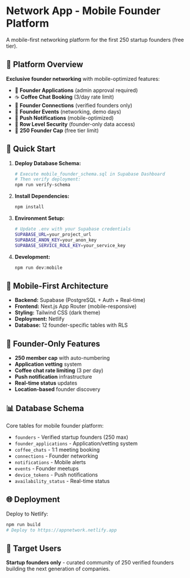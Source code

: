 # Network App - Mobile Founder Platform

A mobile-first networking platform for the first 250 startup founders (free tier).

## 🎯 Platform Overview

**Exclusive founder networking** with mobile-optimized features:
- 📝 **Founder Applications** (admin approval required)
- ☕ **Coffee Chat Booking** (3/day rate limit)
- 🤝 **Founder Connections** (verified founders only)
- 📅 **Founder Events** (networking, demo days)
- 📱 **Push Notifications** (mobile-optimized)
- 🔐 **Row Level Security** (founder-only data access)
- 🔢 **250 Founder Cap** (free tier limit)

## 🚀 Quick Start

1. **Deploy Database Schema:**
   ```bash
   # Execute mobile_founder_schema.sql in Supabase Dashboard
   # Then verify deployment:
   npm run verify-schema
   ```

2. **Install Dependencies:**
   ```bash
   npm install
   ```

3. **Environment Setup:**
   ```bash
   # Update .env with your Supabase credentials
   SUPABASE_URL=your_project_url
   SUPABASE_ANON_KEY=your_anon_key
   SUPABASE_SERVICE_ROLE_KEY=your_service_key
   ```

4. **Development:**
   ```bash
   npm run dev:mobile
   ```

## 📱 Mobile-First Architecture

- **Backend:** Supabase (PostgreSQL + Auth + Real-time)
- **Frontend:** Next.js App Router (mobile-responsive)
- **Styling:** Tailwind CSS (dark theme)
- **Deployment:** Netlify
- **Database:** 12 founder-specific tables with RLS

## 🔐 Founder-Only Features

- **250 member cap** with auto-numbering
- **Application vetting** system
- **Coffee chat rate limiting** (3 per day)
- **Push notification** infrastructure
- **Real-time status** updates
- **Location-based** founder discovery

## 📊 Database Schema

Core tables for mobile founder platform:
- `founders` - Verified startup founders (250 max)
- `founder_applications` - Application/vetting system
- `coffee_chats` - 1:1 meeting booking
- `connections` - Founder networking
- `notifications` - Mobile alerts
- `events` - Founder meetups
- `device_tokens` - Push notifications
- `availability_status` - Real-time status

## 🌐 Deployment

Deploy to Netlify:
```bash
npm run build
# Deploy to https://appnetwork.netlify.app
```

## 🎯 Target Users

**Startup founders only** - curated community of 250 verified founders building the next generation of companies.
